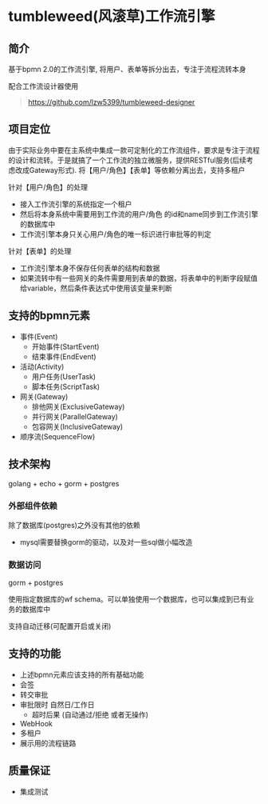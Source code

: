 # tumbleweed(风滚草)工作流引擎

## 简介

基于bpmn 2.0的工作流引擎, 将用户、表单等拆分出去，专注于流程流转本身

配合工作流设计器使用
> https://github.com/lzw5399/tumbleweed-designer

## 项目定位

由于实际业务中要在主系统中集成一款可定制化的工作流组件，要求是专注于流程的设计和流转。于是就搞了一个工作流的独立微服务，提供RESTful服务(后续考虑改成Gateway形式). 将【用户/角色】【表单】等依赖分离出去，支持多租户

针对【用户/角色】的处理
- 接入工作流引擎的系统指定一个租户
- 然后将本身系统中需要用到工作流的用户/角色 的id和name同步到工作流引擎的数据库中
- 工作流引擎本身只关心用户/角色的唯一标识进行审批等的判定

针对【表单】的处理
- 工作流引擎本身不保存任何表单的结构和数据
- 如果流转中有一些网关的条件需要用到表单的数据，将表单中的判断字段赋值给variable，然后条件表达式中使用该变量来判断

## 支持的bpmn元素

- 事件(Event)
   - 开始事件(StartEvent)
   - 结束事件(EndEvent)
- 活动(Activity)
   - 用户任务(UserTask)
   - 脚本任务(ScriptTask)
- 网关(Gateway)
   - 排他网关(ExclusiveGateway)
   - 并行网关(ParallelGateway)
   - 包容网关(InclusiveGateway)
- 顺序流(SequenceFlow)

## 技术架构

golang + echo + gorm + postgres

### 外部组件依赖

除了数据库(postgres)之外没有其他的依赖
- mysql需要替换gorm的驱动，以及对一些sql做小幅改造

### 数据访问

gorm + postgres

使用指定数据库的wf schema。可以单独使用一个数据库，也可以集成到已有业务的数据库中

支持自动迁移(可配置开启或关闭)

## 支持的功能

- 上述bpmn元素应该支持的所有基础功能
- 会签
- 转交审批
- 审批限时 自然日/工作日
   - 超时后果 (自动通过/拒绝 或者无操作)
- WebHook
- 多租户
- 展示用的流程链路

## 质量保证

- 集成测试